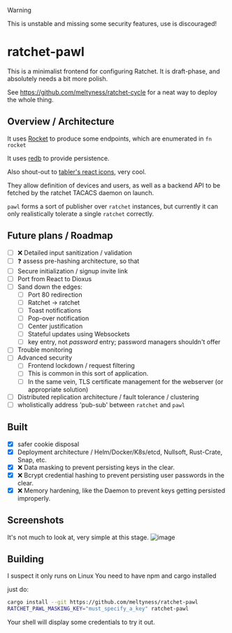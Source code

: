 > [!WARNING]
> This is unstable and missing some security features, use is discouraged!
# ratchet-pawl

This is a minimalist frontend for configuring Ratchet. It is draft-phase, and absolutely needs a bit more polish.

See https://github.com/meltyness/ratchet-cycle for a neat way to deploy the whole thing.

## Overview / Architecture
It uses [Rocket](https://rocket.rs) to produce some endpoints, which are enumerated in `fn rocket`

It uses [redb](https://redb.org) to provide persistence.

Also shout-out to [tabler's react icons](https://www.npmjs.com/package/@tabler/icons-react), very cool.

They allow definition of devices and users, as well as a backend API to be fetched by the ratchet TACACS daemon on launch.

`pawl` forms a sort of publisher over `ratchet` instances, but currently it can only realistically tolerate a single `ratchet` correctly.

## Future plans / Roadmap
- [ ] ❌ Detailed input sanitization / validation
- [ ] ❓ assess pre-hashing architecture, so that
- [ ] Secure initialization / signup invite link
- [ ] Port from React to Dioxus
- [ ] Sand down the edges:
  - [ ] Port 80 redirection 
  - [ ] Ratchet -> ratchet
  - [ ] Toast notifications
  - [ ] Pop-over notification
  - [ ] Center justification
  - [ ] Stateful updates using Websockets
  - [ ] key entry, not *password* entry; password managers shouldn't offer
- [ ] Trouble monitoring
- [ ] Advanced security
  - [ ] Frontend lockdown / request filtering
  - [ ] This is common in this sort of application.
  - [ ] In the same vein, TLS certificate management for the webserver (or appropriate solution)
- [ ] Distributed replication architecture / fault tolerance / clustering
- [ ] wholistically address 'pub-sub' between `ratchet` and `pawl`

## Built

- [x] safer cookie disposal
- [x] Deployment architecture / Helm/Docker/K8s/etcd, Nullsoft, Rust-Crate, Snap, etc.
- [x] ❌ Data masking to prevent persisting keys in the clear.
- [x] ❌ Bcrypt credential hashing to prevent persisting user passwords in the clear.
- [x] ❌ Memory hardening, like the Daemon to prevent keys getting persisted improperly.

## Screenshots
It's not much to look at, very simple at this stage.
![image](https://github.com/user-attachments/assets/536b3a04-2b3c-4b2f-bd29-1f3d652fd89e)

## Building
I suspect it only runs on Linux
You need to have npm and cargo installed

just do:

```bash
cargo install --git https://github.com/meltyness/ratchet-pawl
RATCHET_PAWL_MASKING_KEY="must_specify_a_key" ratchet-pawl
```

Your shell will display some credentials to try it out.
